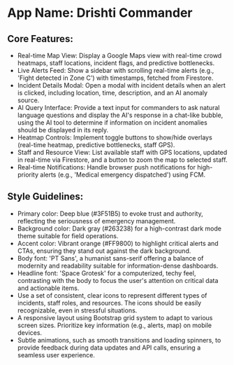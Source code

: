 # **App Name**: Drishti Commander

## Core Features:

- Real-time Map View: Display a Google Maps view with real-time crowd heatmaps, staff locations, incident flags, and predictive bottlenecks.
- Live Alerts Feed: Show a sidebar with scrolling real-time alerts (e.g., 'Fight detected in Zone C') with timestamps, fetched from Firestore.
- Incident Details Modal: Open a modal with incident details when an alert is clicked, including location, time, description, and an AI anomaly source.
- AI Query Interface: Provide a text input for commanders to ask natural language questions and display the AI's response in a chat-like bubble, using the AI tool to determine if information on incident anomalies should be displayed in its reply.
- Heatmap Controls: Implement toggle buttons to show/hide overlays (real-time heatmap, predictive bottlenecks, staff GPS).
- Staff and Resource View: List available staff with GPS locations, updated in real-time via Firestore, and a button to zoom the map to selected staff.
- Real-time Notifications: Handle browser push notifications for high-priority alerts (e.g., 'Medical emergency dispatched') using FCM.

## Style Guidelines:

- Primary color: Deep blue (#3F51B5) to evoke trust and authority, reflecting the seriousness of emergency management.
- Background color: Dark gray (#263238) for a high-contrast dark mode theme suitable for field operations.
- Accent color: Vibrant orange (#FF9800) to highlight critical alerts and CTAs, ensuring they stand out against the dark background.
- Body font: 'PT Sans', a humanist sans-serif offering a balance of modernity and readability suitable for information-dense dashboards.
- Headline font: 'Space Grotesk' for a computerized, techy feel, contrasting with the body to focus the user's attention on critical data and actionable items.
- Use a set of consistent, clear icons to represent different types of incidents, staff roles, and resources. The icons should be easily recognizable, even in stressful situations.
- A responsive layout using Bootstrap grid system to adapt to various screen sizes. Prioritize key information (e.g., alerts, map) on mobile devices.
- Subtle animations, such as smooth transitions and loading spinners, to provide feedback during data updates and API calls, ensuring a seamless user experience.
